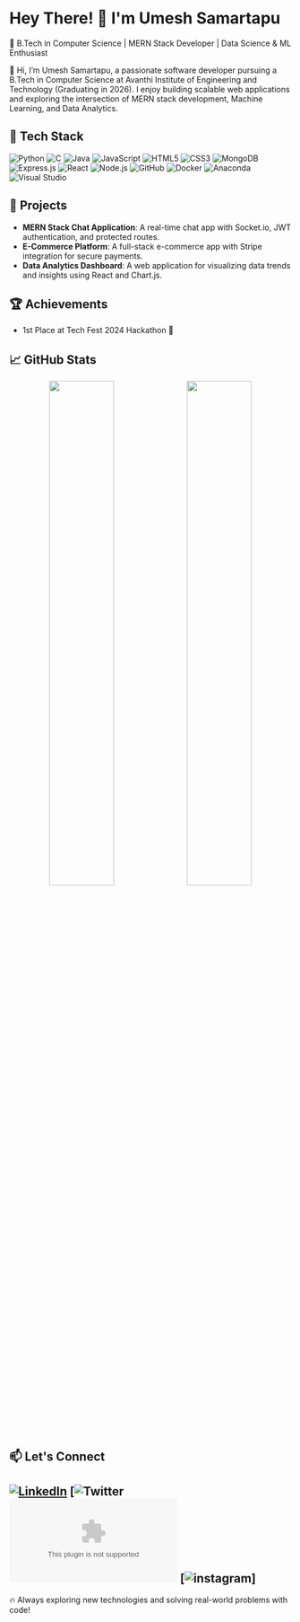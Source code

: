 # Hey There! 👋 I'm Umesh Samartapu

🚀 B.Tech in Computer Science | MERN Stack Developer | Data Science & ML Enthusiast

👋 Hi, I’m Umesh Samartapu, a passionate software developer pursuing a B.Tech in Computer Science at Avanthi Institute of Engineering and Technology (Graduating in 2026). I enjoy building scalable web applications and exploring the intersection of MERN stack development, Machine Learning, and Data Analytics.

## 🔧 Tech Stack

![Python](https://img.shields.io/badge/-Python-3776AB?style=flat-square&logo=python&logoColor=white)
![C](https://img.shields.io/badge/-C-A8B400?style=flat-square&logo=c&logoColor=white)
![Java](https://img.shields.io/badge/-Java-007396?style=flat-square&logo=java&logoColor=white)
![JavaScript](https://img.shields.io/badge/-JavaScript-F7DF1E?style=flat-square&logo=javascript&logoColor=black)
![HTML5](https://img.shields.io/badge/-HTML5-E34F26?style=flat-square&logo=html5&logoColor=white)
![CSS3](https://img.shields.io/badge/-CSS3-1572B6?style=flat-square&logo=css3&logoColor=white)
![MongoDB](https://img.shields.io/badge/-MongoDB-47A248?style=flat-square&logo=mongodb&logoColor=white)
![Express.js](https://img.shields.io/badge/-Express.js-000000?style=flat-square&logo=express&logoColor=white)
![React](https://img.shields.io/badge/-React-61DAFB?style=flat-square&logo=react&logoColor=black)
![Node.js](https://img.shields.io/badge/-Node.js-339933?style=flat-square&logo=node.js&logoColor=white)
![GitHub](https://img.shields.io/badge/-GitHub-181717?style=flat-square&logo=github&logoColor=white)
![Docker](https://img.shields.io/badge/-Docker-2496ED?style=flat-square&logo=docker&logoColor=white)
![Anaconda](https://img.shields.io/badge/-Anaconda-44A833?style=flat-square&logo=anaconda&logoColor=white)
![Visual Studio](https://img.shields.io/badge/-Visual%20Studio-5C2D91?style=flat-square&logo=visual-studio&logoColor=white)

## 🌟 Projects

- **MERN Stack Chat Application**: A real-time chat app with Socket.io, JWT authentication, and protected routes.
- **E-Commerce Platform**: A full-stack e-commerce app with Stripe integration for secure payments.
- **Data Analytics Dashboard**: A web application for visualizing data trends and insights using React and Chart.js.

## 🏆 Achievements

- 1st Place at Tech Fest 2024 Hackathon 🏅

## 📈 GitHub Stats

<p align="center">
  <img src="https://github-readme-streak-stats.herokuapp.com/?user=UmeshSamartapu&theme=radical&hide_border=true" width="48%" />
  <img src="https://github-readme-stats.vercel.app/api?username=UmeshSamartapu&show_icons=true&theme=radical&hide_border=true" width="48%" />
</p>

## 📫 Let's Connect

[![LinkedIn]([https://img.shields.io/badge/-LinkedIn-0077B5?style=flat-square&logo=linkedin&logoColor=white)](https://www.linkedin.com/in/your-linkedin/](https://www.linkedin.com/in/umesh-samartapu-42793025a?utm_source=share&utm_campaign=share_via&utm_content=profile&utm_medium=android_app))
[![Twitter](https://x.com/umeshsamartapu?t=graUTdTs4QlUc3a5OOH7hA&s=09)
[![Email](umeshsamartapu@gmail.com)](mailto:umeshsamartapu@gmail.com)
[![instagram](https://www.instagram.com/umeshsamartapu?igsh=MWsxbWVzbHd0bDgyag==)]
---

🔥 Always exploring new technologies and solving real-world problems with code!
